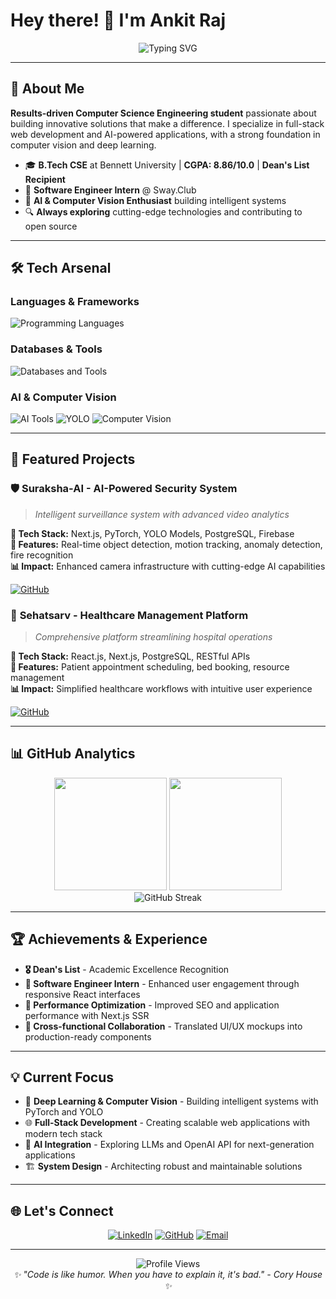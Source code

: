 # Hey there! 👋 I'm Ankit Raj

<div align="center">
  <img src="https://readme-typing-svg.herokuapp.com?font=Fira+Code&size=30&pause=1000&color=00D4FF&center=true&vCenter=true&width=600&lines=Full-Stack+Developer;AI+%26+Computer+Vision+Enthusiast;Problem+Solver;Open+Source+Contributor" alt="Typing SVG" />
</div>

---

## 🚀 About Me

**Results-driven Computer Science Engineering student** passionate about building innovative solutions that make a difference. I specialize in full-stack web development and AI-powered applications, with a strong foundation in computer vision and deep learning.

- 🎓 **B.Tech CSE** at Bennett University | **CGPA: 8.86/10.0** | **Dean's List Recipient**
- 💼 **Software Engineer Intern** @ Sway.Club
- 🌟 **AI & Computer Vision Enthusiast** building intelligent systems
- 🔍 **Always exploring** cutting-edge technologies and contributing to open source

---

## 🛠️ Tech Arsenal

### **Languages & Frameworks**
<p align="left">
  <img src="https://skillicons.dev/icons?i=js,ts,python,cpp,react,nextjs,nodejs,express" alt="Programming Languages" />
</p>

### **Databases & Tools**
<p align="left">
  <img src="https://skillicons.dev/icons?i=postgresql,firebase,git,github,vscode,postman,docker" alt="Databases and Tools" />
</p>

### **AI & Computer Vision**
<p align="left">
  <img src="https://skillicons.dev/icons?i=pytorch,opencv" alt="AI Tools" />
  <img src="https://img.shields.io/badge/YOLO-Models-00FFFF?style=for-the-badge&logo=yolo&logoColor=white" alt="YOLO" />
  <img src="https://img.shields.io/badge/Computer_Vision-FF6B6B?style=for-the-badge&logo=opencv&logoColor=white" alt="Computer Vision" />
</p>

---

## 🎯 Featured Projects

### 🛡️ **Suraksha-AI** - AI-Powered Security System
> *Intelligent surveillance system with advanced video analytics*

**🔧 Tech Stack:** Next.js, PyTorch, YOLO Models, PostgreSQL, Firebase  
**🌟 Features:** Real-time object detection, motion tracking, anomaly detection, fire recognition  
**📊 Impact:** Enhanced camera infrastructure with cutting-edge AI capabilities

[![GitHub](https://img.shields.io/badge/View_Project-181717?style=for-the-badge&logo=github&logoColor=white)](https://github.com/rajankit3107/spot-ai)

### 🏥 **Sehatsarv** - Healthcare Management Platform
> *Comprehensive platform streamlining hospital operations*

**🔧 Tech Stack:** React.js, Next.js, PostgreSQL, RESTful APIs  
**🌟 Features:** Patient appointment scheduling, bed booking, resource management  
**📊 Impact:** Simplified healthcare workflows with intuitive user experience

[![GitHub](https://img.shields.io/badge/View_Project-181717?style=for-the-badge&logo=github&logoColor=white)](https://github.com/rajankit3107/sehatsarv)

---

## 📊 GitHub Analytics

<div align="center">
  <img height="180em" src="https://github-readme-stats.vercel.app/api?username=rajankit3107&show_icons=true&theme=tokyonight&include_all_commits=true&count_private=true"/>
  <img height="180em" src="https://github-readme-stats.vercel.app/api/top-langs/?username=rajankit3107&layout=compact&theme=tokyonight"/>
</div>

<div align="center">
  <img src="https://github-readme-streak-stats.herokuapp.com/?user=rajankit3107&theme=tokyonight" alt="GitHub Streak" />
</div>

---

## 🏆 Achievements & Experience

- **🎖️ Dean's List** - Academic Excellence Recognition
- **💼 Software Engineer Intern** - Enhanced user engagement through responsive React interfaces
- **🚀 Performance Optimization** - Improved SEO and application performance with Next.js SSR
- **🤝 Cross-functional Collaboration** - Translated UI/UX mockups into production-ready components

---

## 💡 Current Focus

- 🔬 **Deep Learning & Computer Vision** - Building intelligent systems with PyTorch and YOLO
- 🌐 **Full-Stack Development** - Creating scalable web applications with modern tech stack
- 🤖 **AI Integration** - Exploring LLMs and OpenAI API for next-generation applications
- 🏗️ **System Design** - Architecting robust and maintainable solutions

---

## 🌐 Let's Connect

<div align="center">
  
[![LinkedIn](https://img.shields.io/badge/LinkedIn-0077B5?style=for-the-badge&logo=linkedin&logoColor=white)](https://linkedin.com/in/anxit0731)
[![GitHub](https://img.shields.io/badge/GitHub-181717?style=for-the-badge&logo=github&logoColor=white)](https://github.com/rajankit3107)
[![Email](https://img.shields.io/badge/Email-D14836?style=for-the-badge&logo=gmail&logoColor=white)](mailto:anxxit0731@gmail.com)

</div>

---

<div align="center">
  <img src="https://komarev.com/ghpvc/?username=rajankit3107&color=blueviolet&style=flat-square" alt="Profile Views" />
</div>

<div align="center">
  <i>✨ "Code is like humor. When you have to explain it, it's bad." - Cory House ✨</i>
</div>
